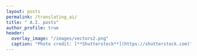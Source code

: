 ```yaml
---
layout: posts
permalink: /translating_ai/
title: " A.I. posts"
author_profile: true
header:
  overlay_image: "/images/vectors2.png"
  caption: "Photo credit: [**Shutterstock**](https://shutterstock.com)"  
---
```



